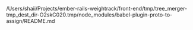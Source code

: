 /Users/shaii/Projects/ember-rails-weightrack/front-end/tmp/tree_merger-tmp_dest_dir-O2skC020.tmp/node_modules/babel-plugin-proto-to-assign/README.md